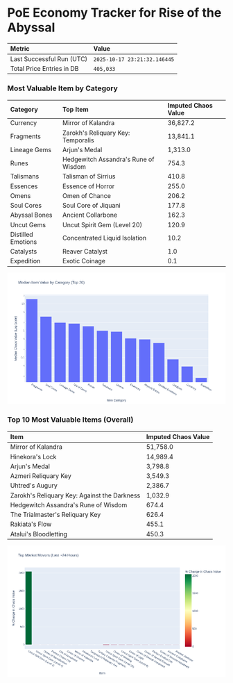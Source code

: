 # PoE Economy Tracker for Rise of the Abyssal

<!-- START_MAINTENANCE -->
| Metric | Value |
|:---|:---|
| Last Successful Run (UTC) | `2025-10-17 23:21:32.146445` |
| Total Price Entries in DB | `405,033` |

<!-- END_MAINTENANCE -->

<!-- START_DATAFRAME_DEBUG -->
<!-- END_DATAFRAME_DEBUG -->

<!-- START_CATEGORY_ANALYSIS -->
### Most Valuable Item by Category
| Category | Top Item | Imputed Chaos Value |
| :--- | :--- | :--- |
| Currency | Mirror of Kalandra | 36,827.2 |
| Fragments | Zarokh's Reliquary Key: Temporalis | 13,841.1 |
| Lineage Gems | Arjun's Medal | 1,313.0 |
| Runes | Hedgewitch Assandra's Rune of Wisdom | 754.3 |
| Talismans | Talisman of Sirrius | 410.8 |
| Essences | Essence of Horror | 255.0 |
| Omens | Omen of Chance | 206.2 |
| Soul Cores | Soul Core of Jiquani | 177.8 |
| Abyssal Bones | Ancient Collarbone | 162.3 |
| Uncut Gems | Uncut Spirit Gem (Level 20) | 120.9 |
| Distilled Emotions | Concentrated Liquid Isolation | 10.2 |
| Catalysts | Reaver Catalyst | 1.0 |
| Expedition | Exotic Coinage | 0.1 |


![Category Analysis Chart](charts/category_analysis.png)
<!-- END_ANALYSIS -->

<!-- START_ANALYSIS -->
### Top 10 Most Valuable Items (Overall)
| Item | Imputed Chaos Value |
| :--- | :--- |
| Mirror of Kalandra | 51,758.0 |
| Hinekora's Lock | 14,989.4 |
| Arjun's Medal | 3,798.8 |
| Azmeri Reliquary Key | 3,549.3 |
| Uhtred's Augury | 2,386.7 |
| Zarokh's Reliquary Key: Against the Darkness | 1,032.9 |
| Hedgewitch Assandra's Rune of Wisdom | 674.4 |
| The Trialmaster's Reliquary Key | 626.4 |
| Rakiata's Flow | 455.1 |
| Atalui's Bloodletting | 450.3 |


![Market Movers Chart](charts/market_movers.png)
<!-- END_ANALYSIS -->
